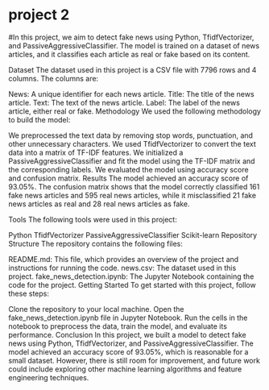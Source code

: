 # project 2
#In this project, we aim to detect fake news using Python, TfidfVectorizer, and PassiveAggressiveClassifier. The model is trained on a dataset of news articles, and it classifies each article as real or fake based on its content.

Dataset The dataset used in this project is a CSV file with 7796 rows and 4 columns. The columns are:

News: A unique identifier for each news article. Title: The title of the news article. Text: The text of the news article. Label: The label of the news article, either real or fake. Methodology We used the following methodology to build the model:

We preprocessed the text data by removing stop words, punctuation, and other unnecessary characters. We used TfidfVectorizer to convert the text data into a matrix of TF-IDF features. We initialized a PassiveAggressiveClassifier and fit the model using the TF-IDF matrix and the corresponding labels. We evaluated the model using accuracy score and confusion matrix. Results The model achieved an accuracy score of 93.05%. The confusion matrix shows that the model correctly classified 161 fake news articles and 595 real news articles, while it misclassified 21 fake news articles as real and 28 real news articles as fake.

Tools The following tools were used in this project:

Python TfidfVectorizer PassiveAggressiveClassifier Scikit-learn Repository Structure The repository contains the following files:

README.md: This file, which provides an overview of the project and instructions for running the code. news.csv: The dataset used in this project. fake_news_detection.ipynb: The Jupyter Notebook containing the code for the project. Getting Started To get started with this project, follow these steps:

Clone the repository to your local machine. Open the fake_news_detection.ipynb file in Jupyter Notebook. Run the cells in the notebook to preprocess the data, train the model, and evaluate its performance. Conclusion In this project, we built a model to detect fake news using Python, TfidfVectorizer, and PassiveAggressiveClassifier. The model achieved an accuracy score of 93.05%, which is reasonable for a small dataset. However, there is still room for improvement, and future work could include exploring other machine learning algorithms and feature engineering techniques.

